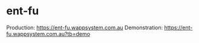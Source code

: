 # ent-fu

Production:    https://ent-fu.wappsystem.com.au
Demonstration: https://ent-fu.wappsystem.com.au?tb=demo  
